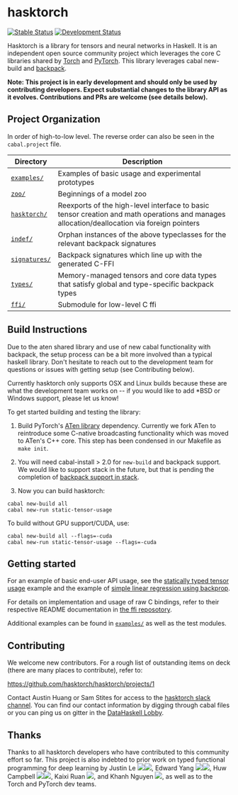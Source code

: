 # hasktorch

[![Stable Status](https://circleci.com/gh/hasktorch/hasktorch/tree/master.svg?style=shield&circle-token=9455d7cc953a58204f4d8dd683e9fa03fd5b2744)](https://circleci.com/gh/hasktorch/hasktorch/tree/master)
[![Development Status](https://circleci.com/gh/hasktorch/hasktorch/tree/dev.svg?style=shield&circle-token=9455d7cc953a58204f4d8dd683e9fa03fd5b2744)](https://circleci.com/gh/hasktorch/hasktorch/tree/dev)

Hasktorch is a library for tensors and neural networks in Haskell. It is an independent open source community project which leverages the core C libraries shared by [Torch](http://torch.ch/) and [PyTorch](http://pytorch.org/). This library leverages cabal new-build and [backpack][backpack].

[backpack]: https://github.com/ezyang/ghc-proposals/blob/backpack/proposals/0000-backpack.rst

**Note: This project is in early development and should only be used by contributing developers. Expect substantial changes to the library API as it evolves. Contributions and PRs are welcome (see details below).**

## Project Organization

In order of high-to-low level. The reverse order can also be seen in the `cabal.project` file.

| Directory                   | Description |
| --------------------------- | ----------- |
| [`examples/`][examples]     | Examples of basic usage and experimental prototypes |
| [`zoo/`][zoo]               | Beginnings of a model zoo |
| [`hasktorch/`][hasktorch]   | Reexports of the high-level interface to basic tensor creation and math operations and manages allocation/deallocation via foreign pointers |
| [`indef/`][indef]           | Orphan instances of the above typeclasses for the relevant backpack signatures |
| [`signatures/`][signatures] | Backpack signatures which line up with the generated C-FFI |
| [`types/`][types]           | Memory-managed tensors and core data types that satisfy global and type-specific backpack types |
| [`ffi/`][ffi]           | Submodule for low-level C ffi |

## Build Instructions

Due to the aten shared library and use of new cabal functionality with backpack, the setup process can be a bit more involved than a typical haskell library. Don't hesitate to reach out to the development team for questions or issues with getting setup (see Contributing below). 

Currently hasktorch only supports OSX and Linux builds because these are what the development team works on -- if you would like to add *BSD or Windows support, please let us know!

To get started building and testing the library:

1. Build PyTorch's [ATen library][aten] dependency. Currently we fork ATen to reintroduce some C-native broadcasting functionality which was moved to ATen's C++ core. This step has been condensed in our Makefile as `make init`.

[aten]:https://github.com/zdevito/ATen/

2. You will need cabal-install > 2.0 for `new-build` and backpack support. We would like to support stack in the future, but that is pending  the completion of [backpack support in stack][stack-backpack].

[cabal-latest]:https://github.com/haskell/cabal/tree/30d0c10349b6cc69adebfe06c230c784574ebf7a
[stack-backpack]:https://github.com/commercialhaskell/stack/issues/2540

3. Now you can build hasktorch:

```
cabal new-build all
cabal new-run static-tensor-usage
```

To build without GPU support/CUDA, use:

```
cabal new-build all --flags=-cuda
cabal new-run static-tensor-usage --flags=-cuda
```

## Getting started

For an example of basic end-user API usage, see the [statically typed
tensor usage][static-tensor-usage] example and the example of [simple linear regression using backprop][backprop-regression].

[static-tensor-usage]: https://github.com/hasktorch/hasktorch/blob/master/examples/static-tensor-usage/Main.hs
[backprop-regression]:https://github.com/hasktorch/hasktorch/blob/master/examples/backprop-regression/BackpropRegression.hs

For details on implementation and usage of raw C bindings,
refer to their respective README documentation in [the ffi reposotory][ffi].

[ffi]:https://github.com/hasktorch/ffi

Additional examples can be found in [`examples/`][examples] as well as the test modules.

## Contributing

We welcome new contributors. For a rough list of outstanding items on deck
(there are many places to contribute), refer to:

https://github.com/hasktorch/hasktorch/projects/1

Contact Austin Huang or Sam Stites for access to the [hasktorch slack channel][slack]. You can find our contact information by digging through cabal files or you can ping us on gitter in the [DataHaskell Lobby][gitter-dh].

[slack]:https://hasktorch.slack.com 
[gitter-dh]:https://gitter.im/dataHaskell/Lobby

## Thanks

Thanks to all hasktorch developers who have contributed to this community effort so far. This project is also indebted to prior work on typed functional
programming for deep learning by
Justin Le [![][gh-icon]][mstkg-gh][![][blog-icon]][mstkg],
Edward Yang [![][gh-icon]][ezyang-gh][![][blog-icon]][ezyang],
Huw Campbell [![][gh-icon]][huw-gh][![][blog-icon]][huw],
Kaixi Ruan [![][gh-icon]][krpopo-gh],
and Khanh Nguyen [![][gh-icon]][khanhptnk-gh],
as well as to the Torch and PyTorch dev teams.

[gh-icon]:https://png.icons8.com/small/1x/github.png
[blog-icon]:https://png.icons8.com/small/1x/blog.png
[mstkg]:https://blog.jle.im/
[mstkg-gh]:https://github.com/mstksg
[huw-gh]:https://github.com/HuwCampbell
[huw]:http://www.huwcampbell.com/
[krpopo-gh]:https://github.com/krpopo
[khanhptnk-gh]:https://github.com/khanhptnk
[ezyang-gh]:https://github.com/ezyang/
[ezyang]:http://ezyang.com/

<!-- project directory links -->
[developers]: ./DEVELOPERS.md
[makefile]: ./Makefile
[types]: ./types/
[signatures]: ./signatures/
[hasktorch]: ./hasktorch/
[examples]: ./examples/
[indef]: ./indef/
[zoo]: ./zoo/

